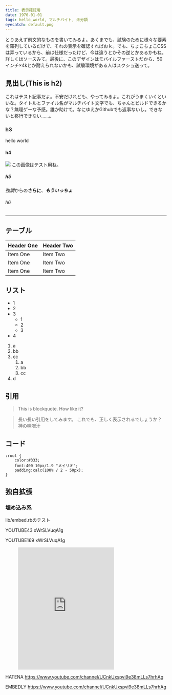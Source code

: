 ```yaml
---
title: 表示確認用
date: 1970-01-01
tags: hello_world, マルチバイト, 未分類
eyecatch: default.png
---
```


とりあえず前文的なものを書いてみるよ。あくまでも、試験のために様々な要素を羅列しているだけで、それの表示を確認すればおｋ。でも、ちょこちょこCSSは弄っているから、前は仕様だったけど、今は違うとかその逆とかあるかもね。詳しくはソースみて。最後に、このデザインはモバイルファーストだから、50インチ×4kとか耐えられないかも、試験環境がある人はスクショ送って。

## 見出し(This is h2)

これはテスト記事だよ。不安だけれども、やってみるよ。これがうまくいくといいな。タイトルとファイル名がマルチバイト文字でも、ちゃんとビルドできるかな？無理ゲーな予感。誰か助けて。なにゆえかGithubでも返事ないし。できないと移行できない……。

### h3

hello world

#### h4

![](/images/default.png)
この画像はテスト用ね。

##### h5

*強調*からの**さらに**、***もういっちょ***

###### h6

---

## テーブル

| Header One     | Header Two     |
| :------------- | :------------- |
| Item One       | Item Two       |
| Item One       | Item Two       |
| Item One       | Item Two       |

## リスト

* 1
* 2
* 3
    * 1
    * 2
    * 3
* 4

1. a
2. bb
3. cc
    1. a
    2. bb
    3. cc
4. d

## 引用

> This is blockquote. How like it?

>長い長い引用をしてみます。
>これでも、正しく表示されるでしょうか？
>神の味噌汁

## コード


    :root {
        color:#333;
        font:400 10px/1.9 "メイリオ";
        padding:calc(100% / 2 - 50px);
    }

## 独自拡張

### 埋め込み系

lib/embed.rbのテスト

YOUTUBE43 xWrSLVuqA1g

YOUTUBE169 xWrSLVuqA1g

<figure class='embed-responsive embed-spotify'><iframe src="https://open.spotify.com/embed/user/playstation_music/playlist/1dssSzeGsPC3JMknLm2Er2" width="300" height="380" frameborder="0" allowtransparency="true" allow="encrypted-media"></iframe></figure>

HATENA https://www.youtube.com/channel/UCnkUxspvi9e38mLLs7hrhAg

EMBEDLY https://www.youtube.com/channel/UCnkUxspvi9e38mLLs7hrhAg